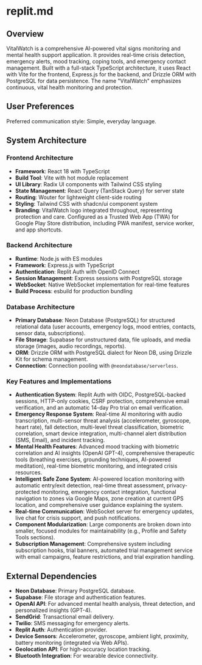 # replit.md

## Overview
VitalWatch is a comprehensive AI-powered vital signs monitoring and mental health support application. It provides real-time crisis detection, emergency alerts, mood tracking, coping tools, and emergency contact management. Built with a full-stack TypeScript architecture, it uses React with Vite for the frontend, Express.js for the backend, and Drizzle ORM with PostgreSQL for data persistence. The name "VitalWatch" emphasizes continuous, vital health monitoring and protection.

## User Preferences
Preferred communication style: Simple, everyday language.

## System Architecture

### Frontend Architecture
- **Framework**: React 18 with TypeScript
- **Build Tool**: Vite with hot module replacement
- **UI Library**: Radix UI components with Tailwind CSS styling
- **State Management**: React Query (TanStack Query) for server state
- **Routing**: Wouter for lightweight client-side routing
- **Styling**: Tailwind CSS with shadcn/ui component system
- **Branding**: VitalWatch logo integrated throughout, representing protection and care. Configured as a Trusted Web App (TWA) for Google Play Store distribution, including PWA manifest, service worker, and app shortcuts.

### Backend Architecture
- **Runtime**: Node.js with ES modules
- **Framework**: Express.js with TypeScript
- **Authentication**: Replit Auth with OpenID Connect
- **Session Management**: Express sessions with PostgreSQL storage
- **WebSocket**: Native WebSocket implementation for real-time features
- **Build Process**: esbuild for production bundling

### Database Architecture
- **Primary Database**: Neon Database (PostgreSQL) for structured relational data (user accounts, emergency logs, mood entries, contacts, sensor data, subscriptions).
- **File Storage**: Supabase for unstructured data, file uploads, and media storage (images, audio recordings, reports).
- **ORM**: Drizzle ORM with PostgreSQL dialect for Neon DB, using Drizzle Kit for schema management.
- **Connection**: Connection pooling with `@neondatabase/serverless`.

### Key Features and Implementations
- **Authentication System**: Replit Auth with OIDC, PostgreSQL-backed sessions, HTTP-only cookies, CSRF protection, comprehensive email verification, and an automatic 14-day Pro trial on email verification.
- **Emergency Response System**: Real-time AI monitoring with audio transcription, multi-sensor threat analysis (accelerometer, gyroscope, heart rate), fall detection, multi-level threat classification, biometric correlation, smart device integration, multi-channel alert distribution (SMS, Email), and incident tracking.
- **Mental Health Features**: Advanced mood tracking with biometric correlation and AI insights (OpenAI GPT-4), comprehensive therapeutic tools (breathing exercises, grounding techniques, AI-powered meditation), real-time biometric monitoring, and integrated crisis resources.
- **Intelligent Safe Zone System**: AI-powered location monitoring with automatic entry/exit detection, real-time threat assessment, privacy-protected monitoring, emergency contact integration, functional navigation to zones via Google Maps, zone creation at current GPS location, and comprehensive user guidance explaining the system.
- **Real-time Communication**: WebSocket server for emergency updates, live chat for crisis support, and push notifications.
- **Component Modularization**: Large components are broken down into smaller, focused modules for maintainability (e.g., Profile and Safety Tools sections).
- **Subscription Management**: Comprehensive system including subscription hooks, trial banners, automated trial management service with email campaigns, feature restrictions, and trial expiration handling.

## External Dependencies

- **Neon Database**: Primary PostgreSQL database.
- **Supabase**: File storage and authentication features.
- **OpenAI API**: For advanced mental health analysis, threat detection, and personalized insights (GPT-4).
- **SendGrid**: Transactional email delivery.
- **Twilio**: SMS messaging for emergency alerts.
- **Replit Auth**: Authentication provider.
- **Device Sensors**: Accelerometer, gyroscope, ambient light, proximity, battery monitoring (integrated via Web APIs).
- **Geolocation API**: For high-accuracy location tracking.
- **Bluetooth Integration**: For wearable device connectivity.